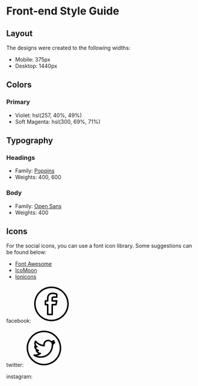# Front-end Style Guide

## Layout

The designs were created to the following widths:

- Mobile: 375px
- Desktop: 1440px

## Colors

### Primary

- Violet: hsl(257, 40%, 49%)
- Soft Magenta: hsl(300, 69%, 71%)

## Typography

### Headings

- Family: [Poppins](https://fonts.google.com/specimen/Poppins)
- Weights: 400, 600

### Body

- Family: [Open Sans](https://fonts.google.com/specimen/Open+Sans)
- Weights: 400

## Icons

For the social icons, you can use a font icon library. Some suggestions can be found below:

- [Font Awesome](https://fontawesome.com/)
- [IcoMoon](https://icomoon.io/)
- [Ionicons](https://ionicons.com/)

facebook: <svg xmlns="http://www.w3.org/2000/svg" x="0px" y="0px" width="100" height="100" viewBox="0 0 50 50">
<path d="M 25 2 C 12.309295 2 2 12.309295 2 25 C 2 37.690705 12.309295 48 25 48 C 37.690705 48 48 37.690705 48 25 C 48 12.309295 37.690705 2 25 2 z M 25 4 C 36.609824 4 46 13.390176 46 25 C 46 36.609824 36.609824 46 25 46 C 13.390176 46 4 36.609824 4 25 C 4 13.390176 13.390176 4 25 4 z M 26.580078 10 C 23.92822 10 21.917076 10.867217 20.677734 12.400391 C 19.438393 13.933564 19 15.981046 19 18.226562 L 19 20 L 17 20 A 1.0001 1.0001 0 0 0 16 21 L 16 26 A 1.0001 1.0001 0 0 0 17 27 L 19 27 L 19 39 A 1.0001 1.0001 0 0 0 20 40 L 26 40 A 1.0001 1.0001 0 0 0 27 39 L 27 27 L 31 27 A 1.0001 1.0001 0 0 0 31.980469 26.195312 L 32.980469 21.195312 A 1.0001 1.0001 0 0 0 32 20 L 27 20 L 27 17.806641 C 27 17.321617 27.03137 17.325614 27.171875 17.234375 C 27.312385 17.143136 27.820197 17 28.710938 17 L 32 17 A 1.0001 1.0001 0 0 0 33 16 L 33 12 A 1.0001 1.0001 0 0 0 32.335938 11.058594 C 32.335938 11.058594 29.456337 10 26.580078 10 z M 26.580078 12 C 28.472499 12 30.227501 12.510447 31 12.751953 L 31 15 L 28.710938 15 C 27.663677 15 26.813974 15.08458 26.083984 15.558594 C 25.353995 16.032605 25 16.940664 25 17.806641 L 25 21 A 1.0001 1.0001 0 0 0 26 22 L 30.779297 22 L 30.179688 25 L 26 25 A 1.0001 1.0001 0 0 0 25 26 L 25 38 L 21 38 L 21 26 A 1.0001 1.0001 0 0 0 20 25 L 18 25 L 18 22 L 20 22 A 1.0001 1.0001 0 0 0 21 21 L 21 18.226562 C 21 16.24708 21.405014 14.681779 22.232422 13.658203 C 23.05983 12.634627 24.336936 12 26.580078 12 z"></path>
</svg>

twitter: <svg xmlns="http://www.w3.org/2000/svg" x="0px" y="0px" width="100" height="100" viewBox="0 0 50 50">
<path d="M 25 2 C 12.309295 2 2 12.309295 2 25 C 2 37.690705 12.309295 48 25 48 C 37.690705 48 48 37.690705 48 25 C 48 12.309295 37.690705 2 25 2 z M 25 4 C 36.609824 4 46 13.390176 46 25 C 46 36.609824 36.609824 46 25 46 C 13.390176 46 4 36.609824 4 25 C 4 13.390176 13.390176 4 25 4 z M 30.693359 14.058594 C 27.093054 14.058594 24.152344 16.998175 24.152344 20.597656 C 24.152344 20.622956 24.159856 20.646615 24.160156 20.671875 C 20.346071 20.164308 16.972078 18.281343 14.654297 15.439453 A 1.0001 1.0001 0 0 0 13.015625 15.568359 C 12.452734 16.536013 12.130859 17.663768 12.130859 18.857422 C 12.130859 19.919597 12.426761 20.906321 12.878906 21.796875 A 1.0001 1.0001 0 0 0 12.085938 22.773438 L 12.085938 22.84375 C 12.085938 24.777783 12.990963 26.452789 14.332031 27.652344 A 1.0001 1.0001 0 0 0 14.072266 28.677734 C 14.630704 30.41466 15.93241 31.774479 17.5625 32.541016 C 16.258408 33.150994 14.861087 33.587891 13.320312 33.587891 C 12.909515 33.587891 12.510187 33.564538 12.119141 33.517578 A 1.0001 1.0001 0 0 0 11.460938 35.353516 C 14.065405 37.024617 17.166795 38 20.490234 38 C 25.860882 38 30.105907 35.743874 32.943359 32.525391 C 35.780812 29.306907 37.253906 25.153083 37.253906 21.240234 C 37.253906 21.122724 37.248494 21.01029 37.246094 20.894531 C 38.219933 20.11274 39.135827 19.250444 39.830078 18.210938 A 1.0001 1.0001 0 0 0 38.705078 16.699219 C 38.866705 16.38464 39.095491 16.111528 39.205078 15.769531 A 1.0001 1.0001 0 0 0 37.744141 14.603516 C 36.869551 15.121731 35.886845 15.463383 34.869141 15.701172 C 33.725772 14.727018 32.30529 14.058594 30.693359 14.058594 z M 30.693359 16.058594 C 32.005547 16.058594 33.178321 16.606981 34.005859 17.490234 A 1.0001 1.0001 0 0 0 34.927734 17.789062 C 35.079649 17.759183 35.201682 17.662443 35.351562 17.626953 C 35.332963 17.638463 35.321514 17.658672 35.302734 17.669922 A 1.0001 1.0001 0 0 0 35.832031 19.527344 C 35.763341 19.579724 35.722335 19.662323 35.652344 19.712891 A 1.0001 1.0001 0 0 0 35.238281 20.566406 C 35.247781 20.79066 35.253906 21.015832 35.253906 21.240234 C 35.253906 24.645385 33.939657 28.371609 31.443359 31.203125 C 28.947059 34.03464 25.308587 36 20.490234 36 C 18.837046 36 17.2817 35.669687 15.800781 35.167969 C 17.643043 34.77762 19.387244 34.125203 20.816406 33.003906 A 1.0001 1.0001 0 0 0 20.21875 31.21875 C 18.803099 31.19304 17.712807 30.392345 16.898438 29.359375 C 17.197615 29.320665 17.507049 29.319275 17.792969 29.240234 A 1.0001 1.0001 0 0 0 17.724609 27.294922 C 16.073199 26.96164 14.784996 25.723029 14.3125 24.121094 C 14.7378 24.223448 15.110445 24.452375 15.5625 24.466797 A 1.0001 1.0001 0 0 0 16.150391 22.636719 C 14.930654 21.821102 14.130859 20.439709 14.130859 18.857422 C 14.130859 18.530423 14.306329 18.270522 14.371094 17.964844 C 17.211591 20.776703 20.99183 22.6429 25.248047 22.857422 A 1.0001 1.0001 0 0 0 26.271484 21.628906 C 26.193654 21.29976 26.152344 20.956387 26.152344 20.597656 C 26.152344 18.079138 28.173664 16.058594 30.693359 16.058594 z"></path>
</svg>

instagram:
